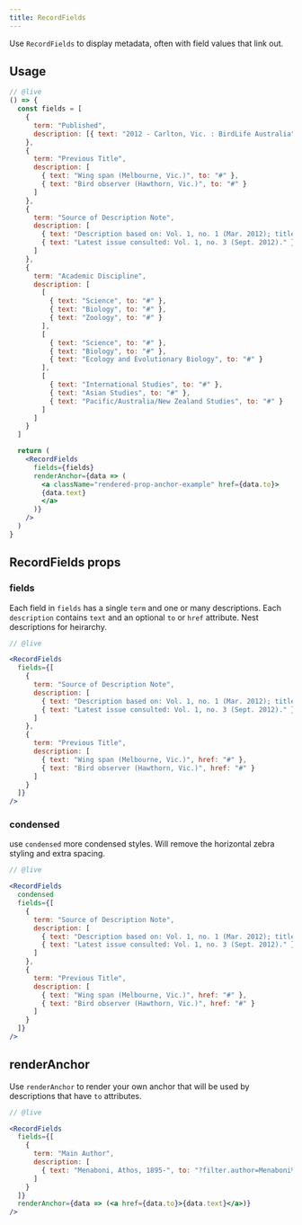 ```yaml
---
title: RecordFields
---
```


<lede>Use `RecordFields` to display metadata, often with field values that link out.</lede>

## Usage

```jsx
// @live
() => {
  const fields = [
    {
      term: "Published",
      description: [{ text: "2012 - Carlton, Vic. : BirdLife Australia" }]
    },
    {
      term: "Previous Title",
      description: [
        { text: "Wing span (Melbourne, Vic.)", to: "#" },
        { text: "Bird observer (Hawthorn, Vic.)", to: "#" }
      ]
    },
    {
      term: "Source of Description Note",
      description: [
        { text: "Description based on: Vol. 1, no. 1 (Mar. 2012); title from cover." },
        { text: "Latest issue consulted: Vol. 1, no. 3 (Sept. 2012)." }
      ]
    },
    {
      term: "Academic Discipline",
      description: [
        [
          { text: "Science", to: "#" },
          { text: "Biology", to: "#" },
          { text: "Zoology", to: "#" }
        ],
        [
          { text: "Science", to: "#" },
          { text: "Biology", to: "#" },
          { text: "Ecology and Evolutionary Biology", to: "#" }
        ],
        [
          { text: "International Studies", to: "#" },
          { text: "Asian Studies", to: "#" },
          { text: "Pacific/Australia/New Zealand Studies", to: "#" }
        ]
      ]
    }
  ]

  return (
    <RecordFields
      fields={fields}
      renderAnchor={data => (
        <a className="rendered-prop-anchor-example" href={data.to}>
        {data.text}
        </a>
      )}
    />
  )
}
```

## RecordFields props

### fields

Each field in `fields` has a single `term` and one or many descriptions. Each `description` contains `text` and an optional `to` or `href` attribute. Nest descriptions for heirarchy.

```jsx
// @live

<RecordFields
  fields={[
    {
      term: "Source of Description Note",
      description: [
        { text: "Description based on: Vol. 1, no. 1 (Mar. 2012); title from cover." },
        { text: "Latest issue consulted: Vol. 1, no. 3 (Sept. 2012)." }
      ]
    },
    {
      term: "Previous Title",
      description: [
        { text: "Wing span (Melbourne, Vic.)", href: "#" },
        { text: "Bird observer (Hawthorn, Vic.)", href: "#" }
      ]
    }
  ]}
/>
```

### condensed

use `condensed` more condensed styles. Will remove the horizontal zebra styling and extra spacing.

```jsx
// @live

<RecordFields
  condensed
  fields={[
    {
      term: "Source of Description Note",
      description: [
        { text: "Description based on: Vol. 1, no. 1 (Mar. 2012); title from cover." },
        { text: "Latest issue consulted: Vol. 1, no. 3 (Sept. 2012)." }
      ]
    },
    {
      term: "Previous Title",
      description: [
        { text: "Wing span (Melbourne, Vic.)", href: "#" },
        { text: "Bird observer (Hawthorn, Vic.)", href: "#" }
      ]
    }
  ]}
/>
```

## renderAnchor

Use `renderAnchor` to render your own anchor that will be used by descriptions that have `to` attributes.

```jsx
// @live

<RecordFields
  fields={[
    {
      term: "Main Author",
      description: [
        { text: "Menaboni, Athos, 1895-", to: "?filter.author=Menaboni%2C+Athos%2C+1895" }
      ]
    }
  ]}
  renderAnchor={data => (<a href={data.to}>{data.text}</a>)}
/>
```